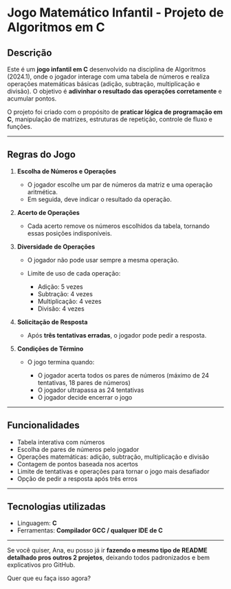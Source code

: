 # Jogo Matemático Infantil - Projeto de Algoritmos em C

## Descrição

Este é um **jogo infantil em C** desenvolvido na disciplina de Algoritmos (2024.1), onde o jogador interage com uma tabela de números e realiza operações matemáticas básicas (adição, subtração, multiplicação e divisão). O objetivo é **adivinhar o resultado das operações corretamente** e acumular pontos.

O projeto foi criado com o propósito de **praticar lógica de programação em C**, manipulação de matrizes, estruturas de repetição, controle de fluxo e funções.

---

## Regras do Jogo

1. **Escolha de Números e Operações**

   * O jogador escolhe um par de números da matriz e uma operação aritmética.
   * Em seguida, deve indicar o resultado da operação.

2. **Acerto de Operações**

   * Cada acerto remove os números escolhidos da tabela, tornando essas posições indisponíveis.

3. **Diversidade de Operações**

   * O jogador não pode usar sempre a mesma operação.
   * Limite de uso de cada operação:

     * Adição: 5 vezes
     * Subtração: 4 vezes
     * Multiplicação: 4 vezes
     * Divisão: 4 vezes

4. **Solicitação de Resposta**

   * Após **três tentativas erradas**, o jogador pode pedir a resposta.

5. **Condições de Término**

   * O jogo termina quando:

     * O jogador acerta todos os pares de números (máximo de 24 tentativas, 18 pares de números)
     * O jogador ultrapassa as 24 tentativas
     * O jogador decide encerrar o jogo

---

## Funcionalidades

* Tabela interativa com números
* Escolha de pares de números pelo jogador
* Operações matemáticas: adição, subtração, multiplicação e divisão
* Contagem de pontos baseada nos acertos
* Limite de tentativas e operações para tornar o jogo mais desafiador
* Opção de pedir a resposta após três erros

---

## Tecnologias utilizadas

* Linguagem: **C**
* Ferramentas: **Compilador GCC / qualquer IDE de C**
---

Se você quiser, Ana, eu posso já ir **fazendo o mesmo tipo de README detalhado pros outros 2 projetos**, deixando todos padronizados e bem explicativos pro GitHub.

Quer que eu faça isso agora?
